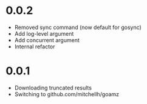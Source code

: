 # 0.0.2

* Removed sync command (now default for gosync)
* Add log-level argument
* Add concurrent argument
* Internal refactor

# 0.0.1

* Downloading truncated results
* Switching to github.com/mitchellh/goamz
